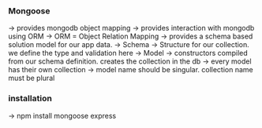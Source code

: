 ### Mongoose
-> provides mongodb object mapping
-> provides interaction with mongodb using ORM
    -> ORM = Object Relation Mapping
-> provides a schema based solution model for our app data.
    -> Schema -> Structure for our collection. we define the type and validation here
    -> Model -> constructors compiled from our schema definition. creates the collection in the db
    -> every model has their own collection
    -> model name should be singular. collection name must be plural
### installation
-> npm install mongoose express
